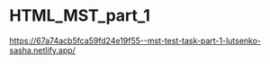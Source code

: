 # HTML_MST_part_1

https://67a74acb5fca59fd24e19f55--mst-test-task-part-1-lutsenko-sasha.netlify.app/
